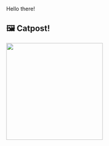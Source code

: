 Hello there!



## 🖼️ Catpost!

<sub>
    <img src="https://cdn2.thecatapi.com/images/bhb.jpg" height="256">
</sub>

